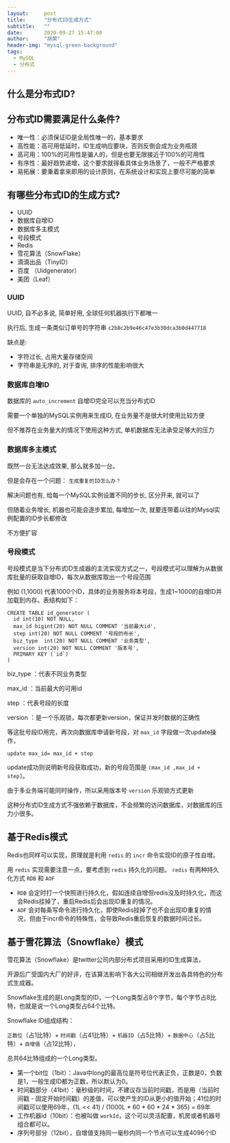 ```yaml
---
layout:     post
title:      "分布式ID生成方式"
subtitle:   ""
date:       2020-09-27 15:47:00
author:     "胡荣"
header-img: "mysql-green-background"
tags:
  - MySQL
  - 分布式
---
```


## 什么是分布式ID?

## 分布式ID需要满足什么条件?
- 唯一性：必须保证ID是全局性唯一的，基本要求
- 高性能：高可用低延时，ID生成响应要块，否则反倒会成为业务瓶颈
- 高可用：100%的可用性是骗人的，但是也要无限接近于100%的可用性
- 有序性：最好趋势递增，这个要求就得看具体业务场景了，一般不严格要求
- 易拓展：要秉着拿来即用的设计原则，在系统设计和实现上要尽可能的简单

## 有哪些分布式ID的生成方式?
- UUID
- 数据库自增ID
- 数据库多主模式
- 号段模式
- Redis
- 雪花算法（SnowFlake）
- 滴滴出品（TinyID）
- 百度 （Uidgenerator）
- 美团（Leaf）

### UUID
UUID, 自不必多说, 简单好用, 全球任何机器执行下都唯一

执行后, 生成一条类似订单号的字符串 `c2b8c2b9e46c47e3b30dca3b0d447718`

缺点是:
- 字符过长, 占用大量存储空间
- 字符串是无序的, 对于查询, 排序的性能影响很大 

### 数据库自增ID

数据库的 `auto_increment` 自增ID完全可以充当分布式ID

需要一个单独的MySQL实例用来生成ID, 在业务量不是很大时使用比较方便

但不推荐在业务量大的情况下使用这种方式, 单机数据库无法承受足够大的压力

### 数据库多主模式

既然一台无法达成效果, 那么就多加一台。

但是会存在一个问题： `生成重复的ID怎么办？`

解决问题也有, 给每一个MySQL实例设置不同的步长, 区分开来, 就可以了

但随着业务增长, 机器也可能会逐步累加, 每增加一次, 就要连带着以往的Mysql实例配置的ID步长都修改

不方便扩容

### 号段模式

号段模式是当下分布式ID生成器的主流实现方式之一，号段模式可以理解为从数据库批量的获取自增ID，每次从数据库取出一个号段范围

例如 (1,1000] 代表1000个ID，具体的业务服务将本号段，生成1~1000的自增ID并加载到内存。表结构如下：

```mysql
CREATE TABLE id_generator (
  id int(10) NOT NULL,
  max_id bigint(20) NOT NULL COMMENT '当前最大id',
  step int(20) NOT NULL COMMENT '号段的布长',
  biz_type	int(20) NOT NULL COMMENT '业务类型',
  version int(20) NOT NULL COMMENT '版本号',
  PRIMARY KEY (`id`)
) 
```

biz_type ：代表不同业务类型

max_id ：当前最大的可用id

step ：代表号段的长度

version ：是一个乐观锁，每次都更新version，保证并发时数据的正确性

等这批号段ID用完，再次向数据库申请新号段，对 `max_id` 字段做一次update操作，

`update max_id= max_id + step`

update成功则说明新号段获取成功，新的号段范围是 `(max_id ,max_id + step]`。

由于多业务端可能同时操作，所以采用版本号 `version` 乐观锁方式更新

这种分布式ID生成方式不强依赖于数据库，不会频繁的访问数据库，对数据库的压力小很多。

## 基于Redis模式

Redis也同样可以实现，原理就是利用 `redis` 的 `incr` 命令实现ID的原子性自增。

用 `redis` 实现需要注意一点，要考虑到 `redis` 持久化的问题。 `redis` 有两种持久化方式 `RDB` 和 `AOF` 

- `RDB` 会定时打一个快照进行持久化，假如连续自增但redis没及时持久化，而这会Redis挂掉了，重启Redis后会出现ID重复的情况。
- `AOF` 会对每条写命令进行持久化，即使Redis挂掉了也不会出现ID重复的情况，但由于incr命令的特殊性，会导致Redis重启恢复的数据时间过长。

## 基于雪花算法（Snowflake）模式

雪花算法（Snowflake）是twitter公司内部分布式项目采用的ID生成算法，

开源后广受国内大厂的好评，在该算法影响下各大公司相继开发出各具特色的分布式生成器。

Snowflake生成的是Long类型的ID，一个Long类型占8个字节，每个字节占8比特，也就是说一个Long类型占64个比特。

Snowflake ID组成结构：

`正数位`（占1比特）+ `时间戳`（占41比特）+ `机器ID`（占5比特）+ `数据中心`（占5比特）+ `自增值`（占12比特），

总共64比特组成的一个Long类型。

- 第一个bit位（1bit）：Java中long的最高位是符号位代表正负，正数是0，负数是1，一般生成ID都为正数，所以默认为0。
- 时间戳部分（41bit）：毫秒级的时间，不建议存当前时间戳，而是用（当前时间戳 - 固定开始时间戳）的差值，可以使产生的ID从更小的值开始；41位的时间戳可以使用69年，(1L << 41) / (1000L * 60 * 60 * 24 * 365) = 69年
- 工作机器id（10bit）：也被叫做 `workId`，这个可以灵活配置，机房或者机器号组合都可以。
- 序列号部分（12bit），自增值支持同一毫秒内同一个节点可以生成4096个ID

[1]: https://zhuanlan.zhihu.com/p/107939861
[2]: https://cloud.tencent.com/developer/article/1545881
[3]: https://www.jianshu.com/p/cbdf39577cdd
[4]: https://zhuanlan.zhihu.com/p/107939861
[5]: https://zhuanlan.zhihu.com/p/188492371
[6]: https://zhuanlan.zhihu.com/p/111255473
